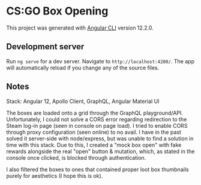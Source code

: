 # CS:GO Box Opening

This project was generated with [Angular CLI](https://github.com/angular/angular-cli) version 12.2.0.

## Development server

Run `ng serve` for a dev server. Navigate to `http://localhost:4200/`. The app will automatically reload if you change any of the source files.

## Notes

Stack: Angular 12, Apollo Client, GraphQL, Angular Material UI

The boxes are loaded onto a grid through the GraphQL playground/API. Unfortunately, I could not solve a CORS error regarding redirection to the Steam log-in page (seen in console on page load). I tried to enable CORS through proxy configuration (seen online) to no avail. I have in the past solved it server-side with node/express, but was unable to find a solution in time with this stack. Due to this, I created a "mock box open" with fake rewards alongside the real "open" button & mutation, which, as stated in the console once clicked, is blocked through authentication.

I also filtered the boxes to ones that contained proper loot box thumbnails purely for aesthetics (I hope this is ok). 



